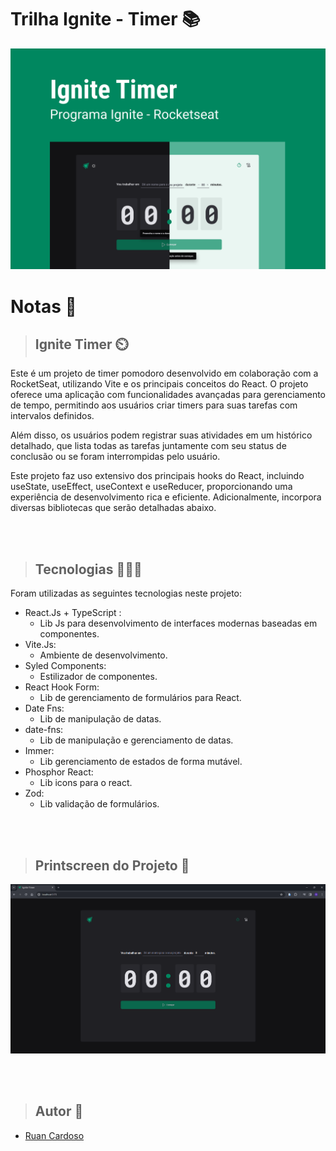 # Trilha Ignite - Timer 📚
![Project cover](./igniteTimer.png)
# Notas 💭

> ## Ignite Timer ⏲️
Este é um projeto de timer pomodoro desenvolvido em colaboração com a RocketSeat, utilizando Vite e os principais conceitos do React. O projeto oferece uma aplicação com funcionalidades avançadas para gerenciamento de tempo, permitindo aos usuários criar timers para suas tarefas com intervalos definidos.

Além disso, os usuários podem registrar suas atividades em um histórico detalhado, que lista todas as tarefas juntamente com seu status de conclusão ou se foram interrompidas pelo usuário.

Este projeto faz uso extensivo dos principais hooks do React, incluindo useState, useEffect, useContext e useReducer, proporcionando uma experiência de desenvolvimento rica e eficiente. Adicionalmente, incorpora diversas bibliotecas que serão detalhadas abaixo.

<br>
<br>

> ## Tecnologias 👨🏾‍💻
Foram utilizadas as seguintes tecnologias neste projeto:
+ React.Js + TypeScript :
  -  Lib Js para desenvolvimento de interfaces modernas baseadas em componentes.
+ Vite.Js:
  - Ambiente de desenvolvimento.
+ Syled Components:
  - Estilizador de componentes.
+ React Hook Form:
  - Lib de gerenciamento de formulários para React.
+ Date Fns:
  - Lib de manipulação de datas.
+ date-fns:
  - Lib de manipulação e gerenciamento de datas.
+ Immer:
  - Lib gerenciamento de estados de forma mutável.
+ Phosphor React:
  - Lib icons para o react.
+ Zod:
  - Lib validação de formulários.

<br>
<br>

> ## Printscreen do Projeto 📸
![Project cover](./public/assets/preview1.png)

<br>
<br>

> ## Autor 📝
+ [Ruan Cardoso](https://www.linkedin.com/in/ruancardosolinkdin/)
